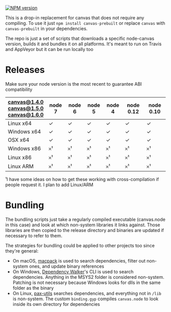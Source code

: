 [![NPM version](https://badge.fury.io/js/canvas-prebuilt.svg)](http://badge.fury.io/js/canvas-prebuilt)

This is a drop-in replacement for canvas that does not require any compiling. To use it
just `npm install canvas-prebuilt` or replace `canvas` with `canvas-prebuilt` in your
dependencies.

The repo is just a set of scripts that downloads a specific node-canvas version, builds it
and bundles it on all platforms. It's meant to run on Travis and AppVeyor but it can
be run locally too

# Releases

Make sure your node version is the most recent to guarantee ABI compatibility

| canvas@1.4.0<br>canvas@1.5.0<br>canvas@1.6.0 | node 7 | node 6 | node 5 | node 4 | node 0.12 | node 0.10 |
| ------------ | ------ | ------ | ------ | ------ | --------- | --------- |
| Linux x64    |   ✓    |   ✓    |   ✓    |    ✓   |    ✓      |     ✓     |
| Windows x64  |   ✓    |   ✓    |   ✓    |    ✓   |    ✓      |     ✓     |
| OSX x64      |   ✓    |   ✓    |   ✓    |    ✓   |    ✓      |     ✓     |
| Windows x86  |   𐄂¹   |   𐄂¹   |   𐄂¹   |    𐄂¹  |    𐄂¹     |     𐄂¹    |
| Linux x86    |   𐄂¹   |   𐄂¹   |   𐄂¹   |    𐄂¹  |    𐄂¹     |     𐄂¹    |
| Linux ARM    |   𐄂¹   |   𐄂¹   |   𐄂¹   |    𐄂¹  |    𐄂¹     |     𐄂¹    |

¹I have some ideas on how to get these working with cross-compilation if people request it.
I plan to add Linux/ARM

# Bundling

The bundling scripts just take a regularly compiled executable (canvas.node in this case)
and look at which non-system libraries it links against. Those libraries are then copied to the release
directory and binaries are updated if necessary to refer to them.

The strategies for bundling could be applied to other projects too since they're general:

* On macOS, [macpack](https://github.com/chearon/macpack) is used to search dependencies, filter out non-system ones, and update binary references
* On Windows, [Dependency Walker](http://www.dependencywalker.com)'s CLI is used to search dependencies. Anything in the MSYS2 folder is considered non-system. Patching is not necessary because Windows looks for dlls in the same folder as the binary
* On Linux, [pax-utils](https://wiki.gentoo.org/wiki/Hardened/PaX_Utilities) searches dependencies, and everything not in `/lib` is non-system. The custom `binding.gyp` compiles `canvas.node` to look inside its own directory for dependencies
